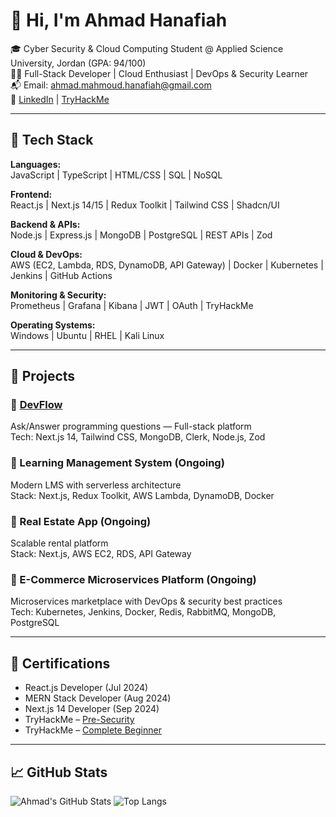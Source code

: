 # 👋 Hi, I'm Ahmad Hanafiah

🎓 Cyber Security & Cloud Computing Student @ Applied Science University, Jordan (GPA: 94/100)  
👨‍💻 Full-Stack Developer | Cloud Enthusiast | DevOps & Security Learner  
📬 Email: ahmad.mahmoud.hanafiah@gmail.com  
🔗 [LinkedIn](https://www.linkedin.com/in/ahmad-hanafiah-895bb5363/) | [TryHackMe](https://tryhackme.com/p/7anF)

---

## 🔧 Tech Stack

**Languages:**  
JavaScript | TypeScript | HTML/CSS | SQL | NoSQL  

**Frontend:**  
React.js | Next.js 14/15 | Redux Toolkit | Tailwind CSS | Shadcn/UI  

**Backend & APIs:**  
Node.js | Express.js | MongoDB | PostgreSQL | REST APIs | Zod  

**Cloud & DevOps:**  
AWS (EC2, Lambda, RDS, DynamoDB, API Gateway) | Docker | Kubernetes | Jenkins | GitHub Actions  

**Monitoring & Security:**  
Prometheus | Grafana | Kibana | JWT | OAuth | TryHackMe  

**Operating Systems:**  
Windows | Ubuntu | RHEL | Kali Linux  

---

## 🚀 Projects

### 🔹 [DevFlow](https://github.com/7anF/next.JS-15)  
Ask/Answer programming questions — Full-stack platform  
Tech: Next.js 14, Tailwind CSS, MongoDB, Clerk, Node.js, Zod

### 🔹 Learning Management System (Ongoing)  
Modern LMS with serverless architecture  
Stack: Next.js, Redux Toolkit, AWS Lambda, DynamoDB, Docker

### 🔹 Real Estate App (Ongoing)  
Scalable rental platform  
Stack: Next.js, AWS EC2, RDS, API Gateway

### 🔹 E-Commerce Microservices Platform (Ongoing)  
Microservices marketplace with DevOps & security best practices  
Tech: Kubernetes, Jenkins, Docker, Redis, RabbitMQ, MongoDB, PostgreSQL

---

## 📜 Certifications

- React.js Developer (Jul 2024)
- MERN Stack Developer (Aug 2024)
- Next.js 14 Developer (Sep 2024)
- TryHackMe – [Pre-Security](https://tryhackme-certificates.s3-eu-west-1.amazonaws.com/THM-A8ST0P5MS4.pdf)
- TryHackMe – [Complete Beginner](https://tryhackme-certificates.s3-eu-west-1.amazonaws.com/THM-A2A6SGEDHX.pdf)

---

## 📈 GitHub Stats

![Ahmad's GitHub Stats](https://github-readme-stats.vercel.app/api?username=7anF&show_icons=true&theme=radical)
![Top Langs](https://github-readme-stats.vercel.app/api/top-langs/?username=7anF&layout=compact&theme=radical)

